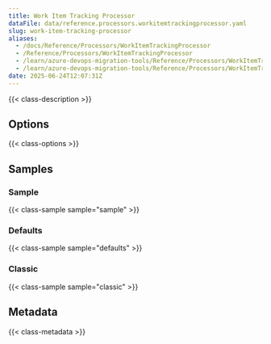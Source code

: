```yaml
---
title: Work Item Tracking Processor
dataFile: data/reference.processors.workitemtrackingprocessor.yaml
slug: work-item-tracking-processor
aliases:
  - /docs/Reference/Processors/WorkItemTrackingProcessor
  - /Reference/Processors/WorkItemTrackingProcessor
  - /learn/azure-devops-migration-tools/Reference/Processors/WorkItemTrackingProcessor
  - /learn/azure-devops-migration-tools/Reference/Processors/WorkItemTrackingProcessor/index.md
date: 2025-06-24T12:07:31Z
---
```


{{< class-description >}}

## Options

{{< class-options >}}

## Samples

### Sample

{{< class-sample sample="sample" >}}

### Defaults

{{< class-sample sample="defaults" >}}

### Classic

{{< class-sample sample="classic" >}}

## Metadata

{{< class-metadata >}}
